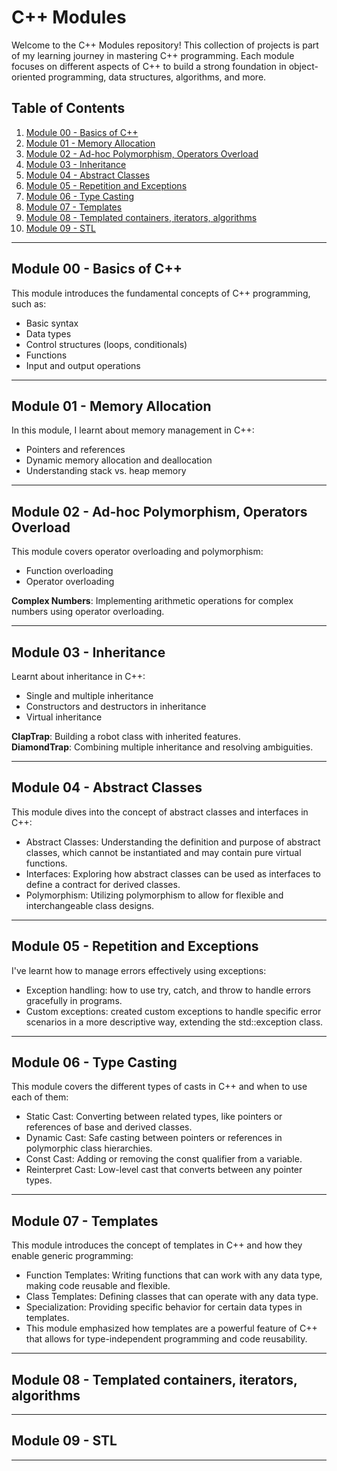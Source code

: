 # C++ Modules

Welcome to the C++ Modules repository! This collection of projects is part of my learning journey in mastering C++ programming. Each module focuses on different aspects of C++ to build a strong foundation in object-oriented programming, data structures, algorithms, and more.

## Table of Contents
1. [Module 00 - Basics of C++](#module-00---basics-of-c++)
2. [Module 01 - Memory Allocation](#module-01---memory-allocation)
3. [Module 02 - Ad-hoc Polymorphism, Operators Overload](#module-02---ad-hoc-polymorphism-operators-overload)
4. [Module 03 - Inheritance](#module-03---inheritance)
5. [Module 04 - Abstract Classes](#module-04---abstract-classes)
6. [Module 05 - Repetition and Exceptions](#module-05---repetition-and-exceptions)
7. [Module 06 - Type Casting](#module-06---type-casting)
8. [Module 07 - Templates](#module-07---templates)
9. [Module 08 - Templated containers, iterators, algorithms](#module-08---templated-containers,-iterators,-algorithms)
10. [Module 09 - STL](#module-09---STL)

---

## Module 00 - Basics of C++
This module introduces the fundamental concepts of C++ programming, such as:
- Basic syntax
- Data types
- Control structures (loops, conditionals)
- Functions
- Input and output operations

---

## Module 01 - Memory Allocation
In this module, I learnt about memory management in C++:
- Pointers and references
- Dynamic memory allocation and deallocation
- Understanding stack vs. heap memory

---

## Module 02 - Ad-hoc Polymorphism, Operators Overload
This module covers operator overloading and polymorphism:
- Function overloading
- Operator overloading

**Complex Numbers**: Implementing arithmetic operations for complex numbers using operator overloading.

---

## Module 03 - Inheritance
Learnt about inheritance in C++:
- Single and multiple inheritance
- Constructors and destructors in inheritance
- Virtual inheritance

**ClapTrap**: Building a robot class with inherited features.  
**DiamondTrap**: Combining multiple inheritance and resolving ambiguities.

---

## Module 04 - Abstract Classes
This module dives into the concept of abstract classes and interfaces in C++:

- Abstract Classes: Understanding the definition and purpose of abstract classes, which cannot be instantiated and may contain pure virtual functions.
- Interfaces: Exploring how abstract classes can be used as interfaces to define a contract for derived classes.
- Polymorphism: Utilizing polymorphism to allow for flexible and interchangeable class designs.

---

## Module 05 - Repetition and Exceptions
I've learnt how to manage errors effectively using exceptions:

- Exception handling: how to use try, catch, and throw to handle errors gracefully in programs.
- Custom exceptions: created custom exceptions to handle specific error scenarios in a more descriptive way, extending the std::exception class.

---

## Module 06 - Type Casting
This module covers the different types of casts in C++ and when to use each of them:

- Static Cast: Converting between related types, like pointers or references of base and derived classes.
- Dynamic Cast: Safe casting between pointers or references in polymorphic class hierarchies.
- Const Cast: Adding or removing the const qualifier from a variable.
- Reinterpret Cast: Low-level cast that converts between any pointer types.

---

## Module 07 - Templates
This module introduces the concept of templates in C++ and how they enable generic programming:

- Function Templates: Writing functions that can work with any data type, making code reusable and flexible.
- Class Templates: Defining classes that can operate with any data type.
- Specialization: Providing specific behavior for certain data types in templates.
- This module emphasized how templates are a powerful feature of C++ that allows for type-independent programming and code reusability.

---

## Module 08 - Templated containers, iterators, algorithms


---

## Module 09 - STL


---

